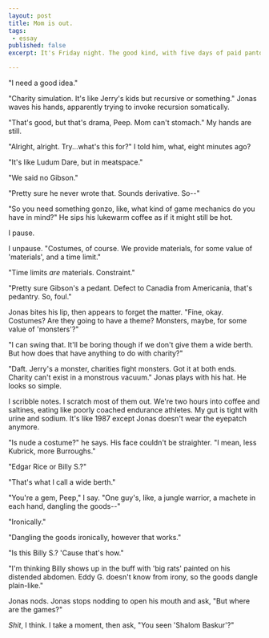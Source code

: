 ```yaml
---
layout: post
title: Mom is out. 
tags:
 - essay
published: false
excerpt: It's Friday night. The good kind, with five days of paid pantomime behind and two-and-then-some days of awkward ambition ahead. Two blokes of obvious disrepair, mental-like, sit on opposing couches, a milk crate filling the divide. "No good" is how they'd later describe, probably in unison, what it is they're up to. For some value of "good".

---
```


"I need a good idea."

"Charity simulation. It's like Jerry's kids but recursive or something." Jonas waves his hands, apparently trying to invoke recursion somatically.

"That's good, but that's drama, Peep. Mom can't stomach." My hands are still.

"Alright, alright. Try...what's this for?" I told him, what, eight minutes ago?

"It's like Ludum Dare, but in meatspace."

"We said no Gibson."

"Pretty sure he never wrote that. Sounds derivative. So--"

"So you need something gonzo, like, what kind of game mechanics do you have in mind?" He sips his lukewarm coffee as if it might still be hot.

I pause.

I unpause. "Costumes, of course. We provide materials, for some value of 'materials', and a time limit."

"Time limits _are_ materials. Constraint."

"Pretty sure Gibson's a pedant. Defect to Canadia from Americania, that's pedantry. So, foul."

Jonas bites his lip, then appears to forget the matter. "Fine, okay. Costumes? Are they going to have a theme? Monsters, maybe, for some value of 'monsters'?"

"I can swing that. It'll be boring though if we don't give them a wide berth. But how does that have anything to do with charity?"

"Daft. Jerry's a monster, charities fight monsters. Got it at both ends. Charity can't exist in a monstrous vacuum." Jonas plays with his hat. He looks so simple.

I scribble notes. I scratch most of them out. We're two hours into coffee and saltines, eating like poorly coached endurance athletes. My gut is tight with urine and sodium. It's like 1987 except Jonas doesn't wear the eyepatch anymore.

"Is nude a costume?" he says. His face couldn't be straighter. "I mean, less Kubrick, more Burroughs."

"Edgar Rice or Billy S.?"

"That's what I call a wide berth."

"You're a gem, Peep," I say. "One guy's, like, a jungle warrior, a machete in each hand, dangling the goods--"

"Ironically."

"Dangling the goods ironically, however that works."

"Is this Billy S.? 'Cause that's how."

"I'm thinking Billy shows up in the buff with 'big rats' painted on his distended abdomen. Eddy G. doesn't know from irony, so the goods dangle plain-like."

Jonas nods. Jonas stops nodding to open his mouth and ask, "But where are the games?"

_Shit_, I think. I take a moment, then ask, "You seen 'Shalom Baskur'?"
